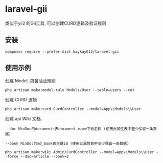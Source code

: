 # laravel-gii
类似于yii2 的Gii工具, 可以创建CURD逻辑及验证规则

安装
-------

```
composer require --prefer-dist kaykay012/laravel-gii 
```
使用示例
-------

创建 Model, 包含验证规则
```
php artisan make:model-rule Models/User --table=users --cut
```

创建 CURD 逻辑
```
php artisan make:curd CurdController --model=App\\Models\\User
```

创建 api Wiki 文档.

    --doc MinDoc的documents表document_name字段名称 (使用此属性表中至少保留一条数据)

    --book MinDoc的md_book表主键id (使用此属性表中至少保留一条数据)
```
php artisan make:wiki Admin/CurdController --model=App\\Models\\User --force --doc=article --book=2
```